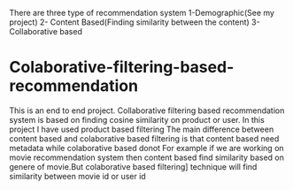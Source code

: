 There are three type of recommendation system
1-Demographic(See my project) 2- Content Based(Finding similarity between the content) 3- Collaborative based

# Colaborative-filtering-based-recommendation
This is an end to end project. Collaborative filtering based recommendation system is based on finding cosine similarity on product or user. 
In this project I have used product based filtering
The main difference between content based and colaborative based filtering is that content based need metadata while colaborative based donot
For example if we are working on movie recommendation system then content based find similarity based on genere of movie.But colaborative based filtering]
technique will find similarity between movie id or user id
